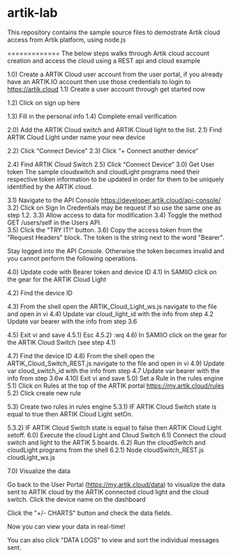 # artik-lab
This repository contains the sample source files to demostrate Artik cloud access from Artik platform, using node.js 

=============
The below steps walks through Artik cloud account creation and access the cloud using a REST api and cloud example

1.0)	Create a ARTIK Cloud user account from the user portal, if you already have an ARTIK.IO account then use those credentials to login to https://artik.cloud
1.1)	Create a user account through get started now
 
1.2)	Click on  sign up here
 
1.3)	Fill in the personal info
1.4)	Complete email verification 

2.0)	Add the ARTIK Cloud switch and ARTIK Cloud light to the list. 
2.1)	Find ARTIK Cloud Light under name your new device
 
2.2)	Click “Connect Device”
2.3)	Click “+ Connect another device”
 
2.4)	Find ARTIK Cloud Switch
2.5)	Click “Connect Device”
3.0)	Get User token
The sample cloudswitch and cloudLight programs need their respective token information to be updated in order for them to be uniquely identified by the ARTIK cloud.

3.1)	Navigate to the API Console 
https://developer.artik.cloud/api-console/
3.2)	Click on Sign In
Credentials may be request if so use the same one as step 1.2.
3.3)	Allow access to data for modification
3.4)	Toggle the method GET /users/self in the Users API.  
3.5)	Click the "TRY IT!" button.
3.6)	Copy the access token from the "Request Headers" block. The token is the string next to the word "Bearer".
 
Stay logged into the API Console. Otherwise the token becomes invalid and you cannot perform the following operations.

4.0)	Update code with Bearer token and device ID
4.1)	In SAMIIO click on the gear for the ARTIK Cloud Light
 
4.2)	Find the device ID
 
4.3)	From the shell open the ARTIK_Cloud_Light_ws.js navigate to the file and open in vi
4.4)	Update var cloud_light_id with the info from step 4.2
Update var bearer with the info from step 3.6
 
4.5)	Exit vi and save 
4.5.1)	Esc
4.5.2)	:wq
4.6)	In SAMIIO click on the gear for the ARTIK Cloud Switch (see step 4.1)

4.7)	Find the device ID 
4.8)	From the shell open the ARTIK_Cloud_Switch_REST.js navigate to the file and open in vi
4.9)	Update var cloud_switch_id with the info from step 4.7
Update var bearer with the info from step 3.6w
4.10)	Exit vi and save
5.0)	Set a Rule in the rules engine
5.1)	Click on Rules at the top of the ARTIK portal
 https://my.artik.cloud/rules
5.2)	Click create new rule
 
5.3)	Create two rules in rules engine
5.3.1)	IF ARTIK Cloud Switch state is equal to true then ARTIK Cloud Light setOn.
 
5.3.2)	IF ARTIK Cloud Switch state is equal to false then ARTIK Cloud Light setoff.
6.0)	Execute the cloud Light and Cloud Switch
6.1)	Connect the cloud switch and light to the ARTIK 5 boards.
6.2)	Run the cloudSwitch and cloudLight programs from the shell
6.2.1)	Node cloudSwitch_REST.js cloudLight_ws.js

7.0)	Visualize the data

Go back to the User Portal (https://my.artik.cloud/data) to visualize the data sent to ARTIK cloud by the ARTIK connected cloud light and the cloud switch. Click the device name on the dashboard
 
Click the "+/- CHARTS" button and check the data fields.
 
Now you can view your data in real-time!
 
You can also click "DATA LOGS" to view and sort the individual messages sent.
 


